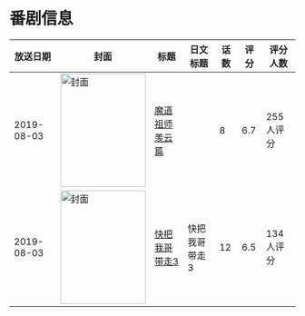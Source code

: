 # 番剧信息

|放送日期|封面|标题|日文标题|话数|评分|评分人数|
|---|---|---|---|---|---|---|
|2019-08-03|<img src="//lain.bgm.tv/pic/cover/c/68/58/262519_66MnE.jpg" alt="封面" style="width:150px;height:200px;object-fit:cover;">|[魔道祖师 羡云篇](https://bangumi.tv/subject/262519)||8|6.7|255人评分|
|2019-08-03|<img src="//lain.bgm.tv/pic/cover/c/fe/6a/287316_4s15z.jpg" alt="封面" style="width:150px;height:200px;object-fit:cover;">|[快把我哥带走3](https://bangumi.tv/subject/287316)|快把我哥带走3|12|6.5|134人评分|

